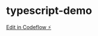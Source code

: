 # typescript-demo

[Edit in Codeflow ⚡️](https://stackblitz.com/~/github.com/NickSan123/typescript-demo)